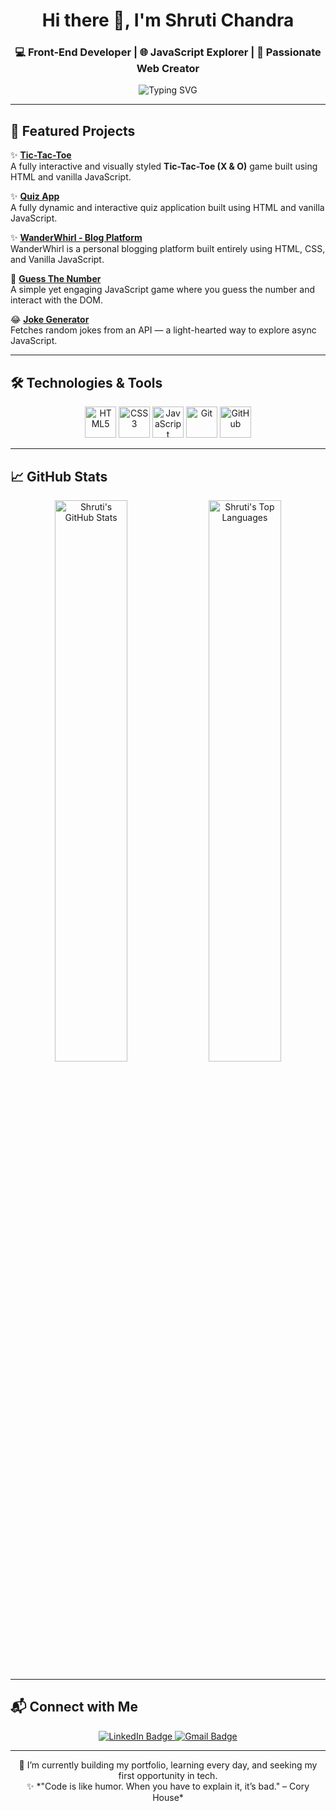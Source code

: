<h1 align="center">Hi there 👋, I'm Shruti Chandra</h1>
<h3 align="center">💻 Front-End Developer | 🌐 JavaScript Explorer | 🎨 Passionate Web Creator</h3>

<p align="center">
  <img src="https://readme-typing-svg.herokuapp.com/?lines=Aspiring+Front-End+Developer;Building+Projects+One+Pixel+at+a+Time!&center=true&width=500&height=45" alt="Typing SVG" />
</p>

---

## 🚀 Featured Projects

✨ [**Tic-Tac-Toe**](https://techieshruti.github.io/Quiz-App-with-Timer/)  
A fully interactive and visually styled **Tic-Tac-Toe (X & O)** game built using HTML and vanilla JavaScript.

✨ [**Quiz App**](https://techieshruti.github.io/Quiz-App-with-Timer/)  
A fully dynamic and interactive quiz application built using HTML and vanilla JavaScript.

✨ [**WanderWhirl - Blog Platform**](https://techieshruti.github.io/WanderWhirl_A_Blog_Platform/)  
WanderWhirl is a personal blogging platform built entirely using HTML, CSS, and Vanilla JavaScript.

🎯 [**Guess The Number**](https://techieshruti.github.io/Guess_the_number/)  
A simple yet engaging JavaScript game where you guess the number and interact with the DOM.

😂 [**Joke Generator**](https://techieshruti.github.io/random_Joke_generator/)  
Fetches random jokes from an API — a light-hearted way to explore async JavaScript.

---

## 🛠️ Technologies & Tools

<p align="center">
  <img src="https://cdn.jsdelivr.net/gh/devicons/devicon/icons/html5/html5-original.svg" height="50" alt="HTML5" />
  <img src="https://cdn.jsdelivr.net/gh/devicons/devicon/icons/css3/css3-original.svg" height="50" alt="CSS3" />
  <img src="https://cdn.jsdelivr.net/gh/devicons/devicon/icons/javascript/javascript-original.svg" height="50" alt="JavaScript" />
  <img src="https://cdn.jsdelivr.net/gh/devicons/devicon/icons/git/git-original.svg" height="50" alt="Git" />
  <img src="https://cdn.jsdelivr.net/gh/devicons/devicon/icons/github/github-original.svg" height="50" alt="GitHub" />
</p>

---

## 📈 GitHub Stats

<p align="center">
  <img src="https://github-readme-stats.vercel.app/api?username=techieshruti&show_icons=true&theme=tokyonight" width="48%" alt="Shruti's GitHub Stats" />
  <img src="https://github-readme-stats.vercel.app/api/top-langs/?username=techieshruti&layout=compact&theme=tokyonight" width="48%" alt="Shruti's Top Languages" />
</p>

---

## 📬 Connect with Me

<p align="center">
  <a href="https://www.linkedin.com/in/shruti-chandra-656578174/" target="_blank">
    <img src="https://img.shields.io/badge/LinkedIn-blue?logo=linkedin&style=for-the-badge&logoColor=white" alt="LinkedIn Badge"/>
  </a>
  <a href="mailto:shrutichandra721@gmail.com">
    <img src="https://img.shields.io/badge/Gmail-D14836?logo=gmail&style=for-the-badge&logoColor=white" alt="Gmail Badge"/>
  </a>
</p>

---

<p align="center">
  🌱 I’m currently building my portfolio, learning every day, and seeking my first opportunity in tech.<br />
  ✨ *"Code is like humor. When you have to explain it, it’s bad." – Cory House*
</p>
